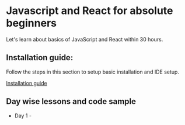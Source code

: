 # Javascript and React for absolute beginners

Let's learn about basics of JavaScript and React within 30 hours.

## Installation guide:

Follow the steps in this section to setup basic installation and IDE setup.

[Installation guide](/setup.md)

## Day wise lessons and code sample

- Day 1 - 